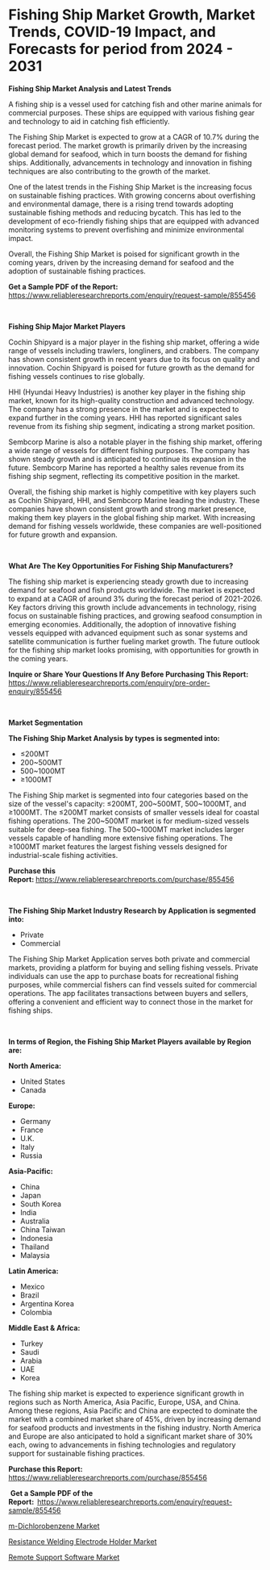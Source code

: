 <p><h1>Fishing Ship Market Growth, Market Trends, COVID-19 Impact, and Forecasts for period from 2024 - 2031</h1></p><p><strong>Fishing Ship Market Analysis and Latest Trends</strong></p>
<p><p>A fishing ship is a vessel used for catching fish and other marine animals for commercial purposes. These ships are equipped with various fishing gear and technology to aid in catching fish efficiently.</p><p>The Fishing Ship Market is expected to grow at a CAGR of 10.7% during the forecast period. The market growth is primarily driven by the increasing global demand for seafood, which in turn boosts the demand for fishing ships. Additionally, advancements in technology and innovation in fishing techniques are also contributing to the growth of the market.</p><p>One of the latest trends in the Fishing Ship Market is the increasing focus on sustainable fishing practices. With growing concerns about overfishing and environmental damage, there is a rising trend towards adopting sustainable fishing methods and reducing bycatch. This has led to the development of eco-friendly fishing ships that are equipped with advanced monitoring systems to prevent overfishing and minimize environmental impact.</p><p>Overall, the Fishing Ship Market is poised for significant growth in the coming years, driven by the increasing demand for seafood and the adoption of sustainable fishing practices.</p></p>
<p><strong>Get a Sample PDF of the Report:&nbsp;</strong> <a href="https://www.reliableresearchreports.com/enquiry/request-sample/855456">https://www.reliableresearchreports.com/enquiry/request-sample/855456</a></p>
<p>&nbsp;</p>
<p><strong>Fishing Ship Major Market Players</strong></p>
<p><p>Cochin Shipyard is a major player in the fishing ship market, offering a wide range of vessels including trawlers, longliners, and crabbers. The company has shown consistent growth in recent years due to its focus on quality and innovation. Cochin Shipyard is poised for future growth as the demand for fishing vessels continues to rise globally.</p><p>HHI (Hyundai Heavy Industries) is another key player in the fishing ship market, known for its high-quality construction and advanced technology. The company has a strong presence in the market and is expected to expand further in the coming years. HHI has reported significant sales revenue from its fishing ship segment, indicating a strong market position.</p><p>Sembcorp Marine is also a notable player in the fishing ship market, offering a wide range of vessels for different fishing purposes. The company has shown steady growth and is anticipated to continue its expansion in the future. Sembcorp Marine has reported a healthy sales revenue from its fishing ship segment, reflecting its competitive position in the market.</p><p>Overall, the fishing ship market is highly competitive with key players such as Cochin Shipyard, HHI, and Sembcorp Marine leading the industry. These companies have shown consistent growth and strong market presence, making them key players in the global fishing ship market. With increasing demand for fishing vessels worldwide, these companies are well-positioned for future growth and expansion.</p></p>
<p>&nbsp;</p>
<p><strong>What Are The Key Opportunities For Fishing Ship Manufacturers?</strong></p>
<p><p>The fishing ship market is experiencing steady growth due to increasing demand for seafood and fish products worldwide. The market is expected to expand at a CAGR of around 3% during the forecast period of 2021-2026. Key factors driving this growth include advancements in technology, rising focus on sustainable fishing practices, and growing seafood consumption in emerging economies. Additionally, the adoption of innovative fishing vessels equipped with advanced equipment such as sonar systems and satellite communication is further fueling market growth. The future outlook for the fishing ship market looks promising, with opportunities for growth in the coming years.</p></p>
<p><strong>Inquire or Share Your Questions If Any Before Purchasing This Report:</strong> <a href="https://www.reliableresearchreports.com/enquiry/pre-order-enquiry/855456">https://www.reliableresearchreports.com/enquiry/pre-order-enquiry/855456</a></p>
<p>&nbsp;</p>
<p><strong>Market Segmentation</strong></p>
<p><strong>The Fishing Ship Market Analysis by types is segmented into:</strong></p>
<p><ul><li>≤200MT</li><li>200~500MT</li><li>500~1000MT</li><li>≥1000MT</li></ul></p>
<p><p>The Fishing Ship market is segmented into four categories based on the size of the vessel's capacity: ≤200MT, 200~500MT, 500~1000MT, and ≥1000MT. The ≤200MT market consists of smaller vessels ideal for coastal fishing operations. The 200~500MT market is for medium-sized vessels suitable for deep-sea fishing. The 500~1000MT market includes larger vessels capable of handling more extensive fishing operations. The ≥1000MT market features the largest fishing vessels designed for industrial-scale fishing activities.</p></p>
<p><strong>Purchase this Report:&nbsp;</strong><a href="https://www.reliableresearchreports.com/purchase/855456">https://www.reliableresearchreports.com/purchase/855456</a></p>
<p>&nbsp;</p>
<p><strong>The Fishing Ship Market Industry Research by Application is segmented into:</strong></p>
<p><ul><li>Private</li><li>Commercial</li></ul></p>
<p><p>The Fishing Ship Market Application serves both private and commercial markets, providing a platform for buying and selling fishing vessels. Private individuals can use the app to purchase boats for recreational fishing purposes, while commercial fishers can find vessels suited for commercial operations. The app facilitates transactions between buyers and sellers, offering a convenient and efficient way to connect those in the market for fishing ships.</p></p>
<p>&nbsp;</p>
<p><strong>In terms of Region, the Fishing Ship Market Players available by Region are:</strong></p>
<p>
    <p> <strong> North America: </strong>
        <ul>
            <li>United States</li>
            <li>Canada</li>
        </ul>
        </p> 
    <p> <strong> Europe: </strong>
        <ul>
            <li>Germany</li>
            <li>France</li>
            <li>U.K.</li>
            <li>Italy</li>
            <li>Russia</li>
        </ul>
        </p> 
    <p> <strong> Asia-Pacific: </strong>
        <ul>
            <li>China</li>
            <li>Japan</li>
            <li>South Korea</li>
            <li>India</li>
            <li>Australia</li>
            <li>China Taiwan</li>
            <li>Indonesia</li>
            <li>Thailand</li>
            <li>Malaysia</li>
        </ul>
        </p> 
    <p> <strong> Latin America: </strong>
        <ul>
            <li>Mexico</li>
            <li>Brazil</li>
            <li>Argentina Korea</li>
            <li>Colombia</li>
        </ul>
        </p> 
    <p> <strong> Middle East & Africa: </strong>
        <ul>
            <li>Turkey</li>
            <li>Saudi</li>
            <li>Arabia</li>
            <li>UAE</li>
            <li>Korea</li>
        </ul>
    </p>
    </p>
<p><p>The fishing ship market is expected to experience significant growth in regions such as North America, Asia Pacific, Europe, USA, and China. Among these regions, Asia Pacific and China are expected to dominate the market with a combined market share of 45%, driven by increasing demand for seafood products and investments in the fishing industry. North America and Europe are also anticipated to hold a significant market share of 30% each, owing to advancements in fishing technologies and regulatory support for sustainable fishing practices.</p></p>
<p><strong>Purchase this Report: </strong><a href="https://www.reliableresearchreports.com/purchase/855456">https://www.reliableresearchreports.com/purchase/855456</a></p>
<p>&nbsp;<strong>Get a Sample PDF of the Report:&nbsp;&nbsp;</strong><a href="https://www.reliableresearchreports.com/enquiry/request-sample/855456">https://www.reliableresearchreports.com/enquiry/request-sample/855456</a></p>
<p><strong></strong></p>
<p><p><a href="https://view.publitas.com/reportprime-1/m-dichlorobenzene-market-provides-detailed-segmentation-of-this-market-based-on-type-application-and-region-and-forecast-for-the-period-from-2023-2030/">m-Dichlorobenzene Market</a></p><p><a href="https://view.publitas.com/reportprime-1/resistance-welding-electrode-holder-market-size-global-industry-overview-market-segmentation-and-forecast-2023-to-2030/">Resistance Welding Electrode Holder Market</a></p><p><a href="https://view.publitas.com/reportprime-1/remote-support-software-market-growth-market-trends-covid-19-impact-and-forecasts-for-period-from-2023-2030/">Remote Support Software Market</a></p></p>